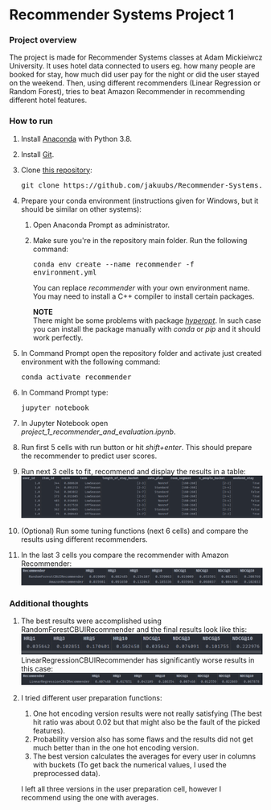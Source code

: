 # Recommender Systems Project 1

### Project overview

The project is made for Recommender Systems classes at Adam Mickieiwcz University. It uses hotel data connected to users eg. how many people are booked for stay, how much did user pay for the night or did the user stayed on the weekend.
Then, using different recommenders (Linear Regression or Random Forest), tries to beat Amazon Recommender in recommending different hotel features.

### How to run

1. Install [Anaconda](https://www.anaconda.com/products/individual) with Python 3.8.
2. Install [Git](https://git-scm.com/downloads).
3. Clone [this repository](https://github.com/jakuubs/Recommender-Systems.git):
    <pre>git clone https://github.com/jakuubs/Recommender-Systems.git</pre>
4. Prepare your conda environment (instructions given for Windows, but it should be similar on other systems):

    1. Open Anaconda Prompt as administrator.
    2. Make sure you're in the repository main folder. Run the following command:
            <pre>conda env create --name recommender -f environment.yml</pre>
        You can replace *recommender* with your own environment name.
        You may need to install a C++ compiler to install certain packages.
        
        **NOTE**<br>
        There might be some problems with package <u><i>hyperopt</i></u>. In such case you can install the package manually with <i>conda</i> or <i>pip</i> and it should work perfectly.
        
5. In Command Prompt open the repository folder and activate just created environment with the following command:
    <pre>conda activate recommender</pre>
6. In Command Prompt type:
    <pre>jupyter notebook</pre>
7. In Jupyter Notebook open <i>project_1_recommender_and_evaluation.ipynb</i>.
8. Run first 5 cells with run button or hit <i>shift+enter</i>. This should prepare the recommender to predict user scores.
9. Run next 3 cells to fit, recommend and display the results in a table:
    ![Scores](images/scores.PNG)
10. (Optional) Run some tuning functions (next 6 cells) and compare the results using different recommenders.
11. In the last 3 cells you compare the recommender with Amazon Recommender:
    ![Comparison](images/comparison.PNG)

### Additional thoughts
1. The best results were accomplished using RandomForestCBUIRecommender and the final results look like this:
    ![Forest](images/forest.PNG)
   LinearRegressionCBUIRecommender has significantly worse results in this case:
    ![Linear](images/linear.PNG)
2. I tried different user preparation functions:
    1. One hot encoding version results were not really satisfying (The best hit ratio was about 0.02 but that might also be the fault of the picked features).
    2. Probability version also has some flaws and the results did not get much better than in the one hot encoding version.
    3. The best version calculates the averages for every user in columns with buckets (To get back the numerical values, I used the preprocessed data).

   I left all three versions in the user preparation cell, however I recommend using the one with averages.
